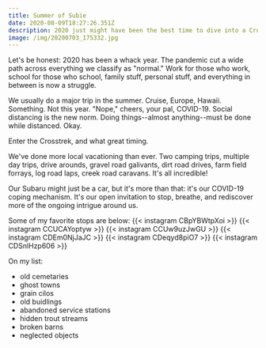 ```yaml
---
title: Summer of Subie
date: 2020-08-09T18:27:26.351Z
description: 2020 just might have been the best time to dive into a Crosstrek.
image: /img/20200703_175332.jpg
---
```

Let's be honest: 2020 has been a whack year. The pandemic cut a wide path across everything we classify as "normal." Work for those who work, school for those who school, family stuff, personal stuff, and everything in between is now a struggle.

We usually do a major trip in the summer. Cruise, Europe, Hawaii. Something. Not this year. "Nope," cheers, your pal, COVID-19. Social distancing is the new norm. Doing things--almost anything--must be done while distanced. Okay.

Enter the Crosstrek, and what great timing.

We've done more local vacationing than ever. Two camping trips, multiple day trips, drive arounds, gravel road galivants, dirt road drives, farm field forrays, log road laps, creek road caravans. It's all incredible!

Our Subaru might just be a car, but it's more than that: it's our COVID-19 coping mechanism. It's our open invitation to stop, breathe, and rediscover more of the ongoing intrigue around us.

Some of my favorite stops are below:
{{< instagram CBpYBWtpXoi >}}
{{< instagram CCUCAYoptyw >}}
{{< instagram CCUw9uzJwGU >}}
{{< instagram CDEm0NjJaJC >}}
{{< instagram CDeqyd8piO7 >}}
{{< instagram CDSnlHzp606 >}}

On my list:
- old cemetaries
- ghost towns
- grain cilos
- old buidlings
- abandoned service stations
- hidden trout streams
- broken barns
- neglected objects
